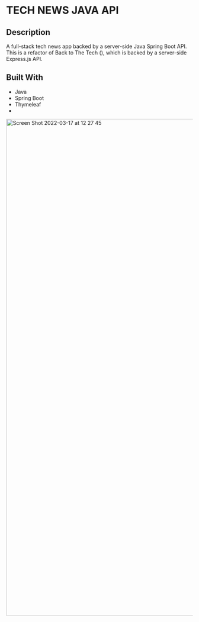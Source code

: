 # TECH NEWS JAVA API

## Description

A full-stack tech news app backed by a server-side Java Spring Boot API. This is a refactor of Back to The Tech (), which is backed by a server-side Express.js API.

## Built With

* Java
* Spring Boot
* Thymeleaf
* 




<img width="1343" alt="Screen Shot 2022-03-17 at 12 27 45" src="https://user-images.githubusercontent.com/39717428/158880919-e4164d22-9198-4c79-a816-06f1f2eeba0d.png">

